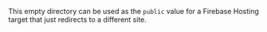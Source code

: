 This empty directory can be used as the `public` value for a Firebase Hosting
target that just redirects to a different site.
